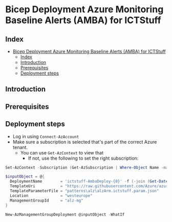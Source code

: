 # Bicep Deployment Azure Monitoring Baseline Alerts (AMBA) for ICTStuff

## Index

- [Bicep Deployment Azure Monitoring Baseline Alerts (AMBA) for ICTStuff](#bicep-deployment-azure-monitoring-baseline-alerts-amba-for-ictstuff)
  - [Index](#index)
  - [Introduction](#introduction)
  - [Prerequisites](#prerequisites)
  - [Deployment steps](#deployment-steps)

## Introduction

## Prerequisites

## Deployment steps

- Log in using `Connect-AzAccount`
- Make sure a subscription is selected that's part of the correct Azure tenant.
  - You can use `Get-AzContext` to view that
    - If not, use the following to set the right subscription:

```powershell
Set-AzContext -Subscription (Get-AzSubscription | Where-Object Name -match '<unique part of subscription name>').Id
```

```powershell
$inputObject = @{
  DeploymentName        = 'ictstuff-AmbaDeploy-{0}' -f (-join (Get-Date -Format 'yyyyMMddTHHMMssffffZ')[0..63])
  TemplateUri           = "https://raw.githubusercontent.com/Azure/azure-monitor-baseline-alerts/main/patterns/alz/alzArm.json"
  TemplateParameterFile = "patterns\alz\alzArm.ictstuff.param.json"
  Location              = "westeurope"
  ManagementGroupId     = "alz-mg"
}
```

```powershell
New-AzManagementGroupDeployment @inputObject -WhatIf
```
